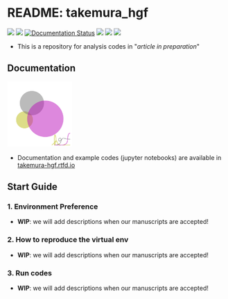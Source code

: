 # README: takemura_hgf
[<img src="https://img.shields.io/badge/DOI-in_revision-FAB70C?style=flat&logo=doi">]()
[<img src="https://img.shields.io/badge/PMID-in_revision-326599?style=flat&logo=pubmed">]()
[![Documentation Status](https://readthedocs.org/projects/takemura-hgf/badge/?version=latest)](https://takemura-hgf.readthedocs.io/en/latest/?badge=latest)
[<img src="https://img.shields.io/badge/Documentation-takemura--hgf.rtfd.io-8CA1AF?style=flat&logo=readthedocs">](https://takemura-hgf.readthedocs.io/en/latest/)
[<img src="https://img.shields.io/badge/Code_Examples-Jupyter_Notebook-F37626?style=flat&logo=jupyter">](https://takemura-hgf.readthedocs.io/en/latest/analyses.html)
[<img src="https://img.shields.io/badge/GitHub-yo--aka--gene/takemura__hgf-181717?style=flat&logo=github">](https://github.com/yo-aka-gene/takemura_hgf)

- This is a repository for analysis codes in "$article\;in\;preparation$"

## Documentation
<img src="https://raw.githubusercontent.com/yo-aka-gene/takemura_hgf/main/docs/_static/logo.png" width="150px"> 

- Documentation and example codes (jupyter notebooks) are available in [takemura-hgf.rtfd.io](https://takemura-hgf.readthedocs.io/en/latest/)

## Start Guide
### 1. Environment Preference
- **WIP**: we will add descriptions  when our manuscripts are accepted!

### 2. How to reproduce the virtual env
- **WIP**: we will add descriptions  when our manuscripts are accepted!
### 3. Run codes
- **WIP**: we will add descriptions  when our manuscripts are accepted!
